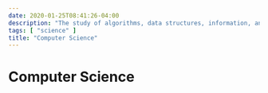 ```yaml
---
date: 2020-01-25T08:41:26-04:00
description: "The study of algorithms, data structures, information, and computation"
tags: [ "science" ]
title: "Computer Science"
---
```


# Computer Science

